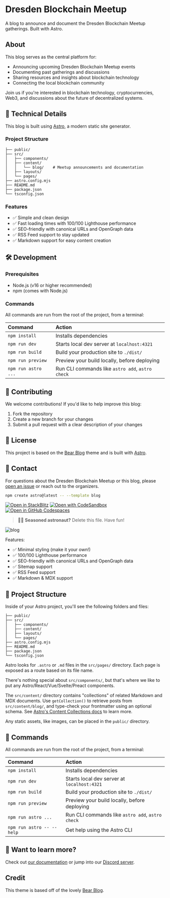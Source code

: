 # Dresden Blockchain Meetup

A blog to announce and document the Dresden Blockchain Meetup gatherings. Built with Astro.

## About

This blog serves as the central platform for:
- Announcing upcoming Dresden Blockchain Meetup events
- Documenting past gatherings and discussions
- Sharing resources and insights about blockchain technology
- Connecting the local blockchain community

Join us if you're interested in blockchain technology, cryptocurrencies, Web3, and discussions about the future of decentralized systems.

## 🚀 Technical Details

This blog is built using [Astro](https://astro.build), a modern static site generator. 

### Project Structure

```text
├── public/
├── src/
│   ├── components/
│   ├── content/
│   │   └── blog/    # Meetup announcements and documentation
│   ├── layouts/
│   └── pages/
├── astro.config.mjs
├── README.md
├── package.json
└── tsconfig.json
```

### Features

- ✅ Simple and clean design
- ✅ Fast loading times with 100/100 Lighthouse performance
- ✅ SEO-friendly with canonical URLs and OpenGraph data
- ✅ RSS Feed support to stay updated
- ✅ Markdown support for easy content creation

## 🛠️ Development

### Prerequisites

- Node.js (v16 or higher recommended)
- npm (comes with Node.js)

### Commands

All commands are run from the root of the project, from a terminal:

| Command                   | Action                                           |
| :------------------------ | :----------------------------------------------- |
| `npm install`             | Installs dependencies                            |
| `npm run dev`             | Starts local dev server at `localhost:4321`      |
| `npm run build`           | Build your production site to `./dist/`          |
| `npm run preview`         | Preview your build locally, before deploying     |
| `npm run astro ...`       | Run CLI commands like `astro add`, `astro check` |

## 👥 Contributing

We welcome contributions! If you'd like to help improve this blog:

1. Fork the repository
2. Create a new branch for your changes
3. Submit a pull request with a clear description of your changes

## 📝 License

This project is based on the [Bear Blog](https://github.com/HermanMartinus/bearblog/) theme and is built with [Astro](https://astro.build).

## 🤝 Contact

For questions about the Dresden Blockchain Meetup or this blog, please [open an issue](../../issues) or reach out to the organizers.

```sh
npm create astro@latest -- --template blog
```

[![Open in StackBlitz](https://developer.stackblitz.com/img/open_in_stackblitz.svg)](https://stackblitz.com/github/withastro/astro/tree/latest/examples/blog)
[![Open with CodeSandbox](https://assets.codesandbox.io/github/button-edit-lime.svg)](https://codesandbox.io/p/sandbox/github/withastro/astro/tree/latest/examples/blog)
[![Open in GitHub Codespaces](https://github.com/codespaces/badge.svg)](https://codespaces.new/withastro/astro?devcontainer_path=.devcontainer/blog/devcontainer.json)

> 🧑‍🚀 **Seasoned astronaut?** Delete this file. Have fun!

![blog](https://github.com/withastro/astro/assets/2244813/ff10799f-a816-4703-b967-c78997e8323d)

Features:

- ✅ Minimal styling (make it your own!)
- ✅ 100/100 Lighthouse performance
- ✅ SEO-friendly with canonical URLs and OpenGraph data
- ✅ Sitemap support
- ✅ RSS Feed support
- ✅ Markdown & MDX support

## 🚀 Project Structure

Inside of your Astro project, you'll see the following folders and files:

```text
├── public/
├── src/
│   ├── components/
│   ├── content/
│   ├── layouts/
│   └── pages/
├── astro.config.mjs
├── README.md
├── package.json
└── tsconfig.json
```

Astro looks for `.astro` or `.md` files in the `src/pages/` directory. Each page is exposed as a route based on its file name.

There's nothing special about `src/components/`, but that's where we like to put any Astro/React/Vue/Svelte/Preact components.

The `src/content/` directory contains "collections" of related Markdown and MDX documents. Use `getCollection()` to retrieve posts from `src/content/blog/`, and type-check your frontmatter using an optional schema. See [Astro's Content Collections docs](https://docs.astro.build/en/guides/content-collections/) to learn more.

Any static assets, like images, can be placed in the `public/` directory.

## 🧞 Commands

All commands are run from the root of the project, from a terminal:

| Command                   | Action                                           |
| :------------------------ | :----------------------------------------------- |
| `npm install`             | Installs dependencies                            |
| `npm run dev`             | Starts local dev server at `localhost:4321`      |
| `npm run build`           | Build your production site to `./dist/`          |
| `npm run preview`         | Preview your build locally, before deploying     |
| `npm run astro ...`       | Run CLI commands like `astro add`, `astro check` |
| `npm run astro -- --help` | Get help using the Astro CLI                     |

## 👀 Want to learn more?

Check out [our documentation](https://docs.astro.build) or jump into our [Discord server](https://astro.build/chat).

## Credit

This theme is based off of the lovely [Bear Blog](https://github.com/HermanMartinus/bearblog/).
